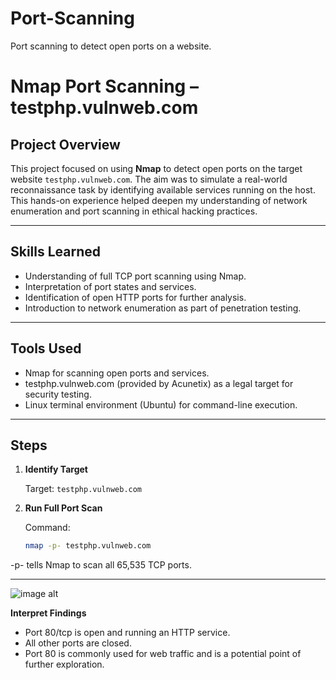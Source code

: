 # Port-Scanning
Port scanning to detect open ports on a website.
# Nmap Port Scanning – testphp.vulnweb.com

## Project Overview

This project focused on using **Nmap** to detect open ports on the target website `testphp.vulnweb.com`. The aim was to simulate a real-world reconnaissance task by identifying available services running on the host. This hands-on experience helped deepen my understanding of network enumeration and port scanning in ethical hacking practices.

---

## Skills Learned

- Understanding of full TCP port scanning using Nmap.
- Interpretation of port states and services.
- Identification of open HTTP ports for further analysis.
- Introduction to network enumeration as part of penetration testing.

---

## Tools Used

- Nmap for scanning open ports and services.
- testphp.vulnweb.com (provided by Acunetix) as a legal target for security testing.
- Linux terminal environment (Ubuntu) for command-line execution.

---

## Steps

1. **Identify Target**

   Target: `testphp.vulnweb.com`  

2. **Run Full Port Scan**

   Command:
   ```bash
   nmap -p- testphp.vulnweb.com
-p- tells Nmap to scan all 65,535 TCP ports.

---

![image alt](https://github.com/Cyber-ann/Port-Scanning/blob/main/nmap%20%20screenshot.JPG?raw=true)

**Interpret Findings**
- Port 80/tcp is open and running an HTTP service.
- All other ports are closed.
- Port 80 is commonly used for web traffic and is a potential point of further exploration.

